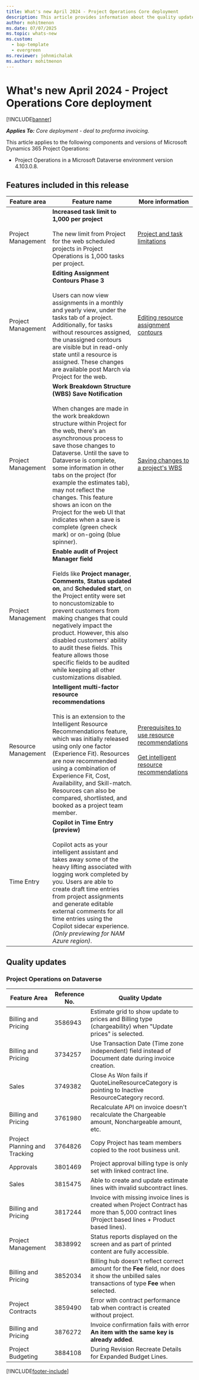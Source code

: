 ```yaml
---
title: What's new April 2024 - Project Operations Core deployment
description: This article provides information about the quality updates that are available in the April 2024 release of Microsoft Dynamics 365 Project Operations Core deployment.
author: mohitmenon
ms.date: 07/07/2025
ms.topic: whats-new
ms.custom: 
  - bap-template
  - evergreen
ms.reviewer: johnmichalak
ms.author: mohitmenon
---
```


# What's new April 2024 - Project Operations Core deployment

[!INCLUDE[banner](../../includes/banner.md)]

_**Applies To:** Core deployment - deal to proforma invoicing._

This article applies to the following components and versions of Microsoft Dynamics 365 Project Operations:

- Project Operations in a Microsoft Dataverse environment version 4.103.0.8.

## Features included in this release

| **Feature area** | **Feature name** | **More information** |
| --- | --- | --- |
| Project Management |**Increased task limit to 1,000 per project** <br><br> The new limit from Project for the web scheduled projects in Project Operations is 1,000 tasks per project.| [Project and task limitations](../../project-management/project-and-task-limitations.md) |
| Project Management |**Editing Assignment Contours Phase 3** <br><br> Users can now view assignments in a monthly and yearly view, under the tasks tab of a project. Additionally, for tasks without resources assigned, the unassigned contours are visible but in read-only state until a resource is assigned. These changes are available post March via Project for the web.| [Editing resource assignment contours](../../project-management/create-assignments.md) |
| Project Management |**Work Breakdown Structure (WBS) Save Notification** <br><br> When changes are made in the work breakdown structure within Project for the web, there's an asynchronous process to save those changes to Dataverse. Until the save to Dataverse is complete, some information in other tabs on the project (for example the estimates tab), may not reflect the changes. This feature shows an icon on the Project for the web UI that indicates when a save is complete (green check mark) or on-going (blue spinner).| [Saving changes to a project's WBS](../../project-management/saving-changes-to-projects.md) |
| Project Management |**Enable audit of Project Manager field** <br><br> Fields like **Project manager**, **Comments**, **Status updated on**, and **Scheduled start**, on the Project entity were set to noncustomizable to prevent customers from making changes that could negatively impact the product. However, this also disabled customers' ability to audit these fields. This feature allows those specific fields to be audited while keeping all other customizations disabled.| |
| Resource Management |**Intelligent multi-factor resource recommendations** <br><br> This is an extension to the Intelligent Resource Recommendations feature, which was initially released using only one factor (Experience Fit). Resources are now recommended using a combination of Experience Fit, Cost, Availability, and Skill-match. Resources can also be compared, shortlisted, and booked as a project team member.| [Prerequisites to use resource recommendations](../../resource-management/getting-started-with-resource-recommendations.md) <br><br> [Get intelligent resource recommendations](../../resource-management/get-recommendations-for-project-team-members.md) |
| Time Entry |**Copilot in Time Entry (preview)** <br><br> Copilot acts as your intelligent assistant and takes away some of the heavy lifting associated with logging work completed by you. Users are able to create draft time entries from project assignments and generate editable external comments for all time entries using the Copilot sidecar experience. _(Only previewing for NAM Azure region)_.|  |

## Quality updates

### Project Operations on Dataverse

| **Feature Area** | **Reference No.** | **Quality Update** |
| --- | --- | --- |
|Billing and Pricing|	3586943|	Estimate grid to show update to prices and Billing type (chargeability) when "Update prices" is selected.|
|Billing and Pricing|	3734257|	Use Transaction Date (Time zone independent) field instead of Document date during invoice creation. |
|Sales|	3749382|	Close As Won fails if QuoteLineResourceCategory is pointing to Inactive ResourceCategory record.|
|Billing and Pricing|	3761980|	Recalculate API on invoice doesn't recalculate the Chargeable amount, Nonchargeable amount, etc.|
|Project Planning and Tracking|	3764826|	Copy Project has team members copied to the root business unit.|
|Approvals|	3801469|	Project approval billing type is only set with linked contract line.|
|Sales|	3815475|	Able to create and update estimate lines with invalid subcontract lines.|
|Billing and Pricing|	3817244|	Invoice with missing invoice lines is created when Project Contract has more than 5,000 contract lines (Project based lines + Product based lines).|
|Project Management|	3838992|	 Status reports displayed on the screen and as part of printed content are fully accessible.|
|Billing and Pricing|	3852034|	Billing hub doesn't reflect correct amount for the **Fee** field, nor does it show the unbilled sales transactions of type **Fee** when selected. |
|Project Contracts|	3859490|	Error with contract performance tab when contract is created without project.|
|Billing and Pricing|	3876272|	Invoice confirmation fails with error **An item with the same key is already added**.|
|Project Budgeting|	3884108|	During Revision Recreate Details for Expanded Budget Lines.|

[!INCLUDE[footer-include](../../includes/footer-banner.md)]
